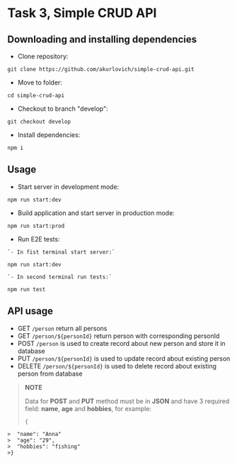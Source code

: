 # Task 3, Simple CRUD API

## Downloading and installing dependencies

- Сlone repository:

`git clone https://github.com/akurlovich/simple-crud-api.git`

- Move to folder:

`cd simple-crud-api`

- Checkout to branch "develop":

`git checkout develop`

- Install dependencies:

`npm i`


## Usage

- Start server in development mode:

```
npm run start:dev
```

- Build application and start server in production mode:
```
npm run start:prod
```

- Run E2E tests:


```
`- In fist terminal start server:`

npm run start:dev

`- In second terminal run tests:`

npm run test
```

## API usage

- GET `/person` return all persons
- GET `/person/${personId}` return person with corresponding personId
- POST `/person` is used to create record about new person and store it in database
- PUT `/person/${personId}` is used to update record about existing person
- DELETE `/person/${personId}` is used to delete record about existing person from database

>**NOTE**
>
>Data for **POST** and **PUT** method must be in **JSON** and have 3 required field: **name**, **age** and **hobbies**, for example:
>```
>{
	>  "name": "Anna"
	>  "age": "29",
	>  "hobbies": "fishing"
	>}
>```
